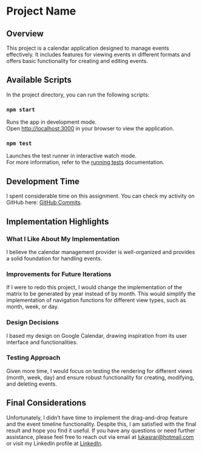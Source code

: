 # Project Name

## Overview

This project is a calendar application designed to manage events effectively. It includes features for viewing events in different formats and offers basic functionality for creating and editing events.

## Available Scripts

In the project directory, you can run the following scripts:

### `npm start`

Runs the app in development mode.<br />
Open [http://localhost:3000](http://localhost:3000) in your browser to view the application.

### `npm test`

Launches the test runner in interactive watch mode.<br />
For more information, refer to the [running tests](https://facebook.github.io/create-react-app/docs/running-tests) documentation.

## Development Time

I spent considerable time on this assignment. You can check my activity on GitHub here: [GitHub Commits](https://github.com/Lukasrar/technical-assessment-prediktive/commits?author=Lukasrar).

## Implementation Highlights

### What I Like About My Implementation

I believe the calendar management provider is well-organized and provides a solid foundation for handling events.

### Improvements for Future Iterations

If I were to redo this project, I would change the implementation of the matrix to be generated by year instead of by month. This would simplify the implementation of navigation functions for different view types, such as month, week, or day.

### Design Decisions

I based my design on Google Calendar, drawing inspiration from its user interface and functionalities.

### Testing Approach

Given more time, I would focus on testing the rendering for different views (month, week, day) and ensure robust functionality for creating, modifying, and deleting events.

## Final Considerations

Unfortunately, I didn’t have time to implement the drag-and-drop feature and the event timeline functionality. Despite this, I am satisfied with the final result and hope you find it useful. If you have any questions or need further assistance, please feel free to reach out via email at [lukasrar@hotmail.com](mailto:lukasrar@hotmail.com) or visit my LinkedIn profile at [LinkedIn](https://www.linkedin.com/in/lukasrodrigo/).
